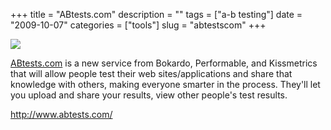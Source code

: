 +++
title = "ABtests.com"
description = ""
tags = ["a-b testing"]
date = "2009-10-07"
categories = ["tools"]
slug = "abtestscom"
+++


<div class="tool-screenshot mb1"><a href="http://www.abtests.com/"><img id="bluga-thumbnail-2821" class="bluga-thumbnail custom" src="/media/bluga/
wt5231b10746e72_custom.jpg"/></a></div><p><a href="http://www.abtests.com/">ABtests.com</a> is a new service from Bokardo, Performable, and Kissmetrics that will allow people test their web sites/applications and share that knowledge with others, making everyone smarter in the process. They'll let you upload and share your results, view other people's test results. </p>
  
<p><a href="http://www.abtests.com/">http://www.abtests.com/</a></p>
      
